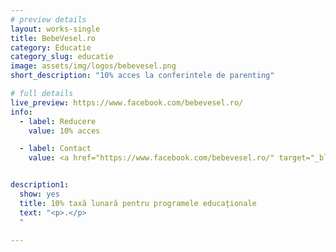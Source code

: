 ```yaml
---
# preview details
layout: works-single
title: BebeVesel.ro
category: Educatie
category_slug: educatie
image: assets/img/logos/bebevesel.png
short_description: "10% acces la conferintele de parenting"

# full details
live_preview: https://www.facebook.com/bebevesel.ro/
info:
  - label: Reducere
    value: 10% acces

  - label: Contact
    value: <a href="https://www.facebook.com/bebevesel.ro/" target="_blank">Website</a>


description1:
  show: yes
  title: 10% taxă lunară pentru programele educaționale
  text: "<p>.</p>
  "

---
```

